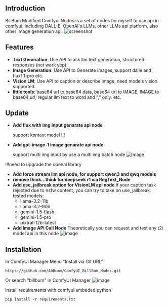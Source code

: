 ## Introduction 

BillBum Modified Comfyui Nodes is a set of nodes for myself to use api in comfyui.
including DALL-E, OpenAI's LLMs, other LLMs api platform, also other image generation api.
![screenshot](https://github.com/user-attachments/assets/3dd235f3-cfd1-45dd-8914-c2b0fd68e5f1)

## Features

- **Text Generation**: Use API to ask llm text generation, structured responses (not work yep).
- **Image Generation**: Use API to Generate images, support dalle and flux1.1-pro etc.
- **Vision LM**: Use API to caption or describe image, need models vision supported.
- **little tools**: base64 url to base64 data, base64 url to IMAGE, IMAGE to base64 url, regular llm text to word and "," only. etc.

## Update
- **Add flux with img input genarate api node**

  support kontext model !!!
- **Add gpt-image-1 image genarate api node**

  support multi img input by use a multi img batch node
  ![image](https://github.com/user-attachments/assets/222bbcc6-cbcd-4e76-8399-459942ee737a)

!!!need to upgrade the openai library

- **Add force stream llm api node, for support qwen3 and qwq models**
- **remove think...think for deepseek r1 via RegText_Node**
- **Add use_jailbreak option for VisionLM api node**
  If your caption task rejected due to nsfw content, you can try to take on use_jailbreak.
  tested models:
  - llama-3.2-11b
  - llama-3.2-90b
  - gemini-1.5-flash
  - gemini-1.5-pro
  - pixtral-12b-latest
- **Add Image API Call Node**
  Theoretically you can request and test any t2i model api in this node
  ![image](https://github.com/user-attachments/assets/72b4c6d0-c3bb-4122-b624-0e7d8e0ab7e8)


## Installation
In ComfyUI Manager Menu "Install via Git URL"
```
https://github.com/AhBumm/ComfyUI_BillBum_Nodes.git
```
Or search "billbum" in ComfyUI Manager
![image](https://github.com/user-attachments/assets/86ec81bf-2fff-4875-9ce9-f122feac79d7)

install requirements with comfyui embeded python
```
pip install -r requirements.txt
```
